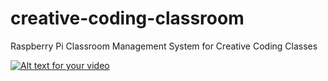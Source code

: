# creative-coding-classroom
Raspberry Pi Classroom Management System for Creative Coding Classes

[![Alt text for your video](https://img.youtube.com/vi/fO8TsDkmXYQ/0.jpg)](http://www.youtube.com/watch?v=fO8TsDkmXYQ)
